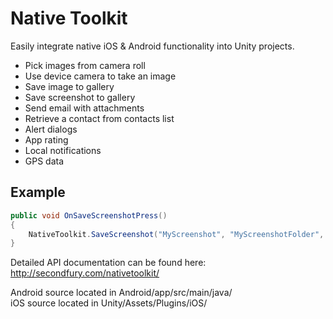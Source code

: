 # Native Toolkit
Easily integrate native iOS & Android functionality into Unity projects.
* Pick images from camera roll
* Use device camera to take an image
* Save image to gallery
* Save screenshot to gallery
* Send email with attachments
* Retrieve a contact from contacts list
* Alert dialogs
* App rating
* Local notifications
* GPS data

## Example
```csharp
public void OnSaveScreenshotPress()
{
	NativeToolkit.SaveScreenshot("MyScreenshot", "MyScreenshotFolder", "jpeg");
}
```

Detailed API documentation can be found here:
http://secondfury.com/nativetoolkit/

Android source located in Android/app/src/main/java/  
iOS source located in Unity/Assets/Plugins/iOS/
